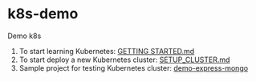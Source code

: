 # k8s-demo
Demo k8s

1. To start learning Kubernetes: [GETTING STARTED.md](https://github.com/7on9/k8s-demo/blob/main/GETTING%20STARTED.md)
2. To start deploy a new Kubernetes cluster: [SETUP_CLUSTER.md](https://github.com/7on9/k8s-demo/blob/main/setup-cluster/SETUP_CLUSTER.md)
3. Sample project for testing Kubernetes cluster: [demo-express-mongo](https://github.com/7on9/k8s-demo/tree/main/demo-express-mongo) 
